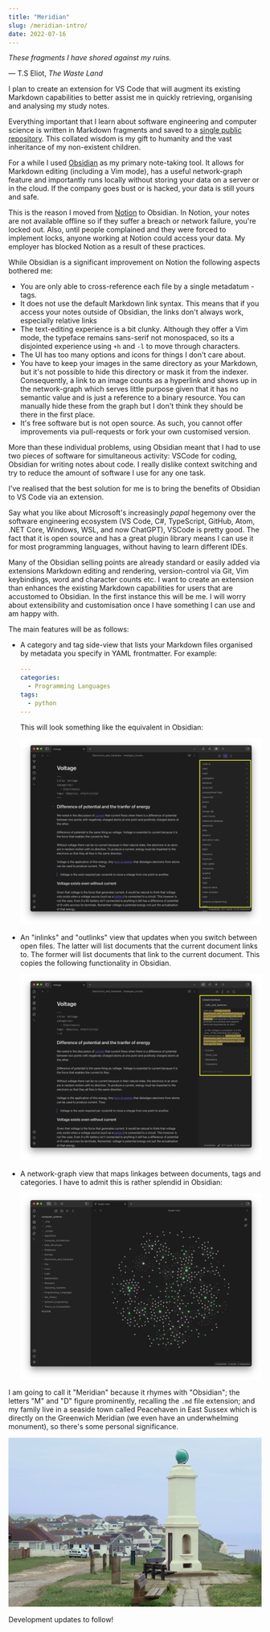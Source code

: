 ```yaml
---
title: "Meridian"
slug: /meridian-intro/
date: 2022-07-16
---
```


_These fragments I have shored against my ruins._

&mdash; T.S Eliot, _The Waste Land_

I plan to create an extension for VS Code that will augment its existing Markdown capabilities to better assist me in quickly retrieving, organising and analysing my study notes.

Everything important that I learn about software engineering and computer science is written in Markdown fragments and saved to a [single public repository](https://github.com/thomasabishop/computer-science). This collated wisdom is my gift to humanity and the vast inheritance of my non-existent children.

For a while I used [Obsidian](https://obsidian.md/) as my primary note-taking tool. It allows for Markdown editing (including a Vim mode), has a useful network-graph feature and importantly runs locally without storing your data on a server or in the cloud. If the company goes bust or is hacked, your data is still yours and safe.

This is the reason I moved from [Notion](https://www.notion.so) to Obsidian. In Notion, your notes are not available offline so if they suffer a breach or network failure, you're locked out. Also, until people complained and they were forced to implement locks, anyone working at Notion could access your data. My employer has blocked Notion as a result of these practices.

While Obsidian is a significant improvement on Notion the following aspects bothered me:

- You are only able to cross-reference each file by a single metadatum - tags.
- It does not use the default Markdown link syntax. This means that if you access your notes outside of Obsidian, the links don't always work, especially relative links
- The text-editing experience is a bit clunky. Although they offer a Vim mode, the typeface remains sans-serif not monospaced, so its a disjointed experience using `+h` and `-l` to move through characters.
- The UI has too many options and icons for things I don't care about.
- You have to keep your images in the same directory as your Markdown, but it's not possible to hide this directory or mask it from the indexer. Consequently, a link to an image counts as a hyperlink and shows up in the network-graph which serves little purpose given that it has no semantic value and is just a reference to a binary resource. You can manually hide these from the graph but I don't think they should be there in the first place.
- It's free software but is not open source. As such, you cannot offer improvements via pull-requests or fork your own customised version.

More than these individual problems, using Obsidian meant that I had to use two pieces of software for simultaneous activity: VSCode for coding, Obsidian for writing notes about code. I really dislike context switching and try to reduce the amount of software I use for any one task.

I've realised that the best solution for me is to bring the benefits of Obsidian to VS Code via an extension.

Say what you like about Microsoft's increasingly _papal_ hegemony over the software engineering ecosystem (VS Code, C#, TypeScript, GitHub, Atom, .NET Core, Windows, WSL, and now ChatGPT), VSCode is pretty good. The fact that it is open source and has a great plugin library means I can use it for most programming languages, without having to learn different IDEs.

Many of the Obsidian selling points are already standard or easily added via extensions Markdown editing and rendering, version-control via Git, Vim keybindings, word and character counts etc. I want to create an extension than enhances the existing Markdown capabilities for users that are accustomed to Obsidian. In the first instance this will be me. I will worry about extensibility and customisation once I have something I can use and am happy with.

The main features will be as follows:

- A category and tag side-view that lists your Markdown files organised by metadata you specify in YAML frontmatter. For example:

  ```yaml
  ---
  categories:
    - Programming Languages
  tags:
    - python
  ---
  ```

  This will look something like the equivalent in Obsidian:

  ![Obsidian tag view](./img/obsidian-tags.png)

- An "inlinks" and "outlinks" view that updates when you switch between open files. The latter will list documents that the current document links to. The former will list documents that link to the current document. This copies the following functionality in Obsidian.

  ![Obsidian backlinks view](./img/obsidian-backlinks.png)

- A network-graph view that maps linkages between documents, tags and categories. I have to admit this is rather splendid in Obsidian:

  ![](./img/obsidian-graph-view.png)

I am going to call it "Meridian" because it rhymes with "Obsidian"; the letters "M" and "D" figure prominently, recalling the `.md` file extension; and my family live in a seaside town called Peacehaven in East Sussex which is directly on the Greenwich Meridian (we even have an underwhelming monument), so there's some personal significance.

![](./img/meridian-monument.jpg)

Development updates to follow!
